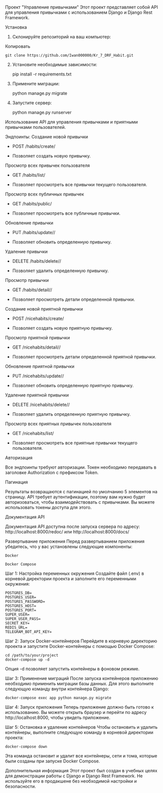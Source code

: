 Проект "Управление привычками"
Этот проект представляет собой API для управления привычками с использованием Django и Django Rest Framework.

Установка
1. Склонируйте репозиторий на ваш компьютер:

Копировать

    git clone https://github.com/Iwan000000/Kr_7_DRF_Habit.git

2. Установите необходимые зависимости:


    pip install -r requirements.txt

3. Примените миграции:


    python manage.py migrate

4. Запустите сервер:


    python manage.py runserver

Использование
API для управления привычками и приятными привычками пользователей.

Эндпоинты:
Создание новой привычки
- POST /habits/create/

- Позволяет создать новую привычку.

Просмотр всех привычек пользователя
- GET /habits/list/

- Позволяет просмотреть все привычки текущего пользователя.

Просмотр всех публичных привычек
- GET /habits/public/

- Позволяет просмотреть все публичные привычки.

Обновление привычки
- PUT /habits/update/<id>/

- Позволяет обновить определенную привычку.

Удаление привычки
- DELETE /habits/delete/<id>/

- Позволяет удалить определенную привычку.

Просмотр привычки
- GET /habits/detail/<id>/

- Позволяет просмотреть детали определенной привычки.

Создание новой приятной привычки
- POST /nicehabits/create/

- Позволяет создать новую приятную привычку.

Просмотр приятной привычки
- GET /nicehabits/detail/<id>/

- Позволяет просмотреть детали определенной приятной привычки.

Обновление приятной привычки
- PUT /nicehabits/update/<id>/

- Позволяет обновить определенную приятную привычку.

Удаление приятной привычки
- DELETE /nicehabits/delete/<id>/

- Позволяет удалить определенную приятную привычку.

Просмотр всех приятных привычек пользователя
- GET /nicehabits/list/

- Позволяет просмотреть все приятные привычки текущего пользователя.

Авторизация

Все эндпоинты требуют авторизации. Токен необходимо передавать в заголовке Authorization с префиксом Token.

Пагинация

Результаты возвращаются с пагинацией по умолчанию 5 элементов на страницу.
API требует аутентификации, поэтому вам нужно будет авторизоваться, чтобы взаимодействовать с привычками. Вы можете использовать токены доступа для этого.

Документация API

Документация API доступна после запуска сервера по адресу: http://localhost:8000/redoc/ или http://localhost:8000/docs/

Развертывание приложения
Перед развертыванием приложения убедитесь, что у вас установлены следующие компоненты:

    Docker

    Docker Compose



Шаг 1: Настройка переменных окружения
Создайте файл (.env) в корневой директории проекта и заполните его переменными окружения:


    POSTGRES_DB=
    POSTGRES_USER=
    POSTGRES_PASSWORD=
    POSTGRES_HOST=
    POSTGRES_PORT=
    SUPER_USER=
    SUPER_USER_PASS=
    SECRET_KEY=
    REDIS_URL=
    TELEGRAM_BOT_API_KEY=

Шаг 2: Запуск Docker-контейнеров
Перейдите в корневую директорию проекта и запустите Docker-контейнеры с помощью Docker Compose:


    cd /path/to/your/project
    docker-compose up -d

Опция -d позволяет запустить контейнеры в фоновом режиме.

Шаг 3: Применение миграций
После запуска контейнеров приложению необходимо применить миграции базы данных. Для этого выполните следующую команду внутри контейнера Django:


    docker-compose exec app python manage.py migrate

Шаг 4: Запуск приложения
Теперь приложение должно быть готово к использованию. Вы можете открыть браузер и перейти по адресу http://localhost:8000, чтобы увидеть приложение.

Шаг 5: Остановка и удаление контейнеров
Чтобы остановить и удалить контейнеры, выполните следующую команду в корневой директории проекта:


    docker-compose down

Эта команда остановит и удалит все контейнеры, сети и тома, которые были созданы при запуске Docker Compose.


Дополнительная информация
Этот проект был создан в учебных целях для демонстрации работы с Django и Django Rest Framework. Не используйте его в продакшене без необходимой настройки и безопасности.
